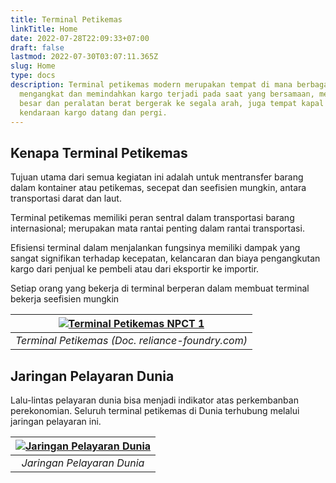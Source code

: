 ```yaml
---
title: Terminal Petikemas
linkTitle: Home
date: 2022-07-28T22:09:33+07:00
draft: false
lastmod: 2022-07-30T03:07:11.365Z
slug: Home
type: docs
description: Terminal petikemas modern merupakan tempat di mana berbagai aktivitas kompleks
  mengangkat dan memindahkan kargo terjadi pada saat yang bersamaan, mesin-mesin
  besar dan peralatan berat bergerak ke segala arah, juga tempat kapal dan
  kendaraan kargo datang dan pergi.
---
```

## Kenapa Terminal Petikemas

Tujuan utama dari semua kegiatan ini adalah untuk mentransfer barang dalam kontainer atau petikemas, secepat dan seefisien mungkin, antara transportasi darat dan laut.

Terminal petikemas memiliki peran sentral dalam transportasi barang internasional; merupakan mata rantai penting dalam rantai transportasi.

Efisiensi terminal dalam menjalankan fungsinya memiliki dampak yang sangat signifikan terhadap kecepatan, kelancaran dan biaya pengangkutan kargo dari penjual ke pembeli atau dari eksportir ke importir.

Setiap orang yang bekerja di terminal berperan dalam membuat terminal bekerja seefisien mungkin

|[![Terminal Petikemas NPCT 1](/img/terminal_petikemas_2.jpeg "Terminal Petimekas NPCT 1")](/img/terminal_petikemas_2.jpeg)|
|:--:|
|*Terminal Petikemas (Doc. reliance-foundry.com)*|

## Jaringan Pelayaran Dunia

Lalu-lintas pelayaran dunia bisa menjadi indikator atas perkembanban perekonomian. Seluruh terminal petikemas di Dunia terhubung melalui jaringan pelayaran ini.

|[![Jaringan Pelayaran Dunia](/img/SHIPPING_MAP_lo_res.jpg "Jaringan Pelayaran Dunia")](/img/SHIPPING_MAP_lo_res.jpg)|
|:--:|
|*Jaringan Pelayaran Dunia*|
